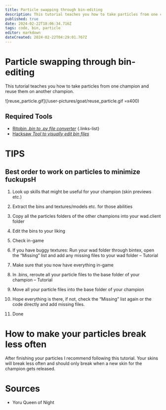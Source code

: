 ```yaml
---
title: Particle swapping through bin-editing
description: This tutorial teaches you how to take particles from one champion and reuse them on another champion.
published: true
date: 2024-02-22T18:06:34.716Z
tags: code, bin, particle
editor: markdown
dateCreated: 2024-02-22T04:29:01.767Z
---
```


# Particle swapping through bin-editing
This tutorial teaches you how to take particles from one champion and reuse them on another champion.

![reuse_particle.gif](/user-pictures/goat/reuse_particle.gif =x400)

## Required Tools
- [Ritobin *.bin to .py file converter*](/core-guides/tools/rito-bin)
{.links-list}
- [Hacksaw *Tool to visually edit bin files*](/core-guides/tools/hacksaw)

# TIPS
## Best order to work on particles to minimize fuckupsH
1. Look up skills that might be useful for your champion (skin previews etc.)

2. Extract the bins and textures/models etc. for those abilities

3. Copy all the particles folders of the other champions into your wad.client folder

4. Edit the bins to your liking

5. Check in-game

6. If you have buggy textures: Run your wad folder through bintex, open the “Missing” list and add any missing files to your wad folder – Tutorial

7. Make sure that you now have everything in-game

8. In .bins, reroute all your particle files to the base folder of your champion – Tutorial

9. Move all your particle files into the base folder of your champion

10. Hope everything is there, if not, check the “Missing” list again or the code directly and add missing files.

11. Done

# How to make your particles break less often
After finishing your particles I recommend following this tutorial.
Your skins will break less often and should only break when a new skin for the champion gets released.

# Sources

- Yoru Queen of Night
